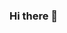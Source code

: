 ### Hi there 👋

<!--
**tanvirShantoo/tanvirShantoo** is a ✨ _special_ ✨ repository because its `README.md` (this file) appears on your GitHub profile.

Here are some ideas to get you started:

- 🌱 I’m currently learning React .
- 💬 Ask me about Web Development
- 📫 How to reach me: https://www.linkedin.com/in/md-tanvir-rahman-webdeveloper/

-->
